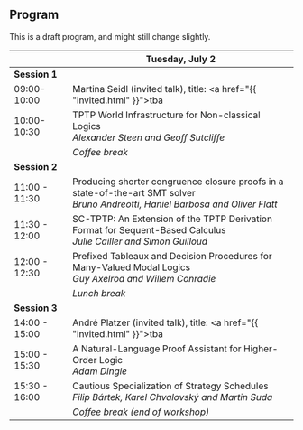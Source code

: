 ## Program

This is a draft program, and might still change slightly.


|                | **Tuesday, July 2**                          |
|----------------|----------------------------------------------------------|
| **Session 1**  |                                                          |
| 09:00-10:00    | Martina Seidl (invited talk), title: <a href="{{ "invited.html" }}">tba</a>                                   |
| 10:00-10:30    | TPTP World Infrastructure for Non-classical Logics <br> _Alexander Steen and Geoff Sutcliffe_   |
|                | _Coffee break_                                           |
| **Session 2**  |                                                          |
| 11:00 - 11:30  | Producing shorter congruence closure proofs in a state-of-the-art SMT solver <br> _Bruno Andreotti, Haniel Barbosa and Oliver Flatt_       |
| 11:30 - 12:00  | SC-TPTP: An Extension of the TPTP Derivation Format for Sequent-Based Calculus  <br> _Julie Cailler and Simon Guilloud_                        |
| 12:00 - 12:30  | Prefixed Tableaux and Decision Procedures for Many-Valued Modal Logics <br> _Guy Axelrod and Willem Conradie_ |
|                | _Lunch break_                                            |
| **Session 3**  |                                                          |
| 14:00 - 15:00  | André Platzer (invited talk), title: <a href="{{ "invited.html" }}">tba</a>                      |
| 15:00 - 15:30  | A Natural-Language Proof Assistant for Higher-Order Logic  <br> _Adam Dingle_                                 |
| 15:30 - 16:00  | Cautious Specialization of Strategy Schedules  <br> _Filip Bártek, Karel Chvalovský and Martin Suda_    |
|                | _Coffee break (end of workshop)_                                           |


